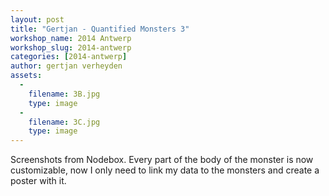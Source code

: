 ```yaml
---
layout: post
title: "Gertjan - Quantified Monsters 3"
workshop_name: 2014 Antwerp
workshop_slug: 2014-antwerp
categories: [2014-antwerp]
author: gertjan verheyden
assets:
  -
    filename: 3B.jpg
    type: image
  -
    filename: 3C.jpg
    type: image
---
```

Screenshots from Nodebox. Every part of the body of the monster is now customizable, now I only need to link my data to the monsters and create a poster with it.
